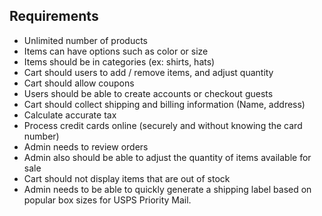 ## Requirements

- Unlimited number of products
- Items can have options such as color or size
- Items should be in categories (ex: shirts, hats)
- Cart should users to add / remove items, and adjust quantity
- Cart should allow coupons
- Users should be able to create accounts or checkout guests
- Cart should collect shipping and billing information (Name, address)
- Calculate accurate tax
- Process credit cards online (securely and without knowing the card number)
- Admin needs to review orders
- Admin also should be able to adjust the quantity of items available for sale
- Cart should not display items that are out of stock
- Admin needs to be able to quickly generate a shipping label based on popular box sizes for USPS Priority Mail.